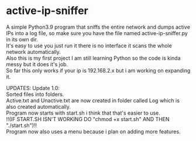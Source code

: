 # active-ip-sniffer
A simple Python3.9 program that sniffs the entire network and dumps active IPs into a log file, so make sure you have the file named active-ip-sniffer.py in its own dir.  
It's easy to use you just run it there is no interface it scans the whole network automatically.  
Also this is my first project I am still learning Python so the code is kinda messy but it does it's job.  
So far this only works if your ip is 192.168.2.x but i am working on expanding it.  


UPDATES:
Update 1.0:  
  Sorted files into folders.  
  Active.txt and Unactive.txt are now created in folder called Log which is also created automatically.  
  Program now starts with start.sh i think that that's easier to use.  
  !!(IF START.SH ISN'T WORKING DO "chmod +x start.sh" AND THEN "./start.sh")!!  
  Program now also uses a menu because i plan on adding more features.  
